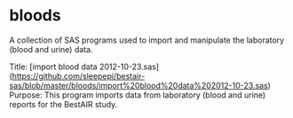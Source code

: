 bloods
======
A collection of SAS programs used to import and manipulate the laboratory (blood and urine) data.

Title:    [import blood data 2012-10-23.sas] (https://github.com/sleepepi/bestair-sas/blob/master/bloods/import%20blood%20data%202012-10-23.sas)  
Purpose:  This program imports data from laboratory (blood and urine) reports for the BestAIR study.
